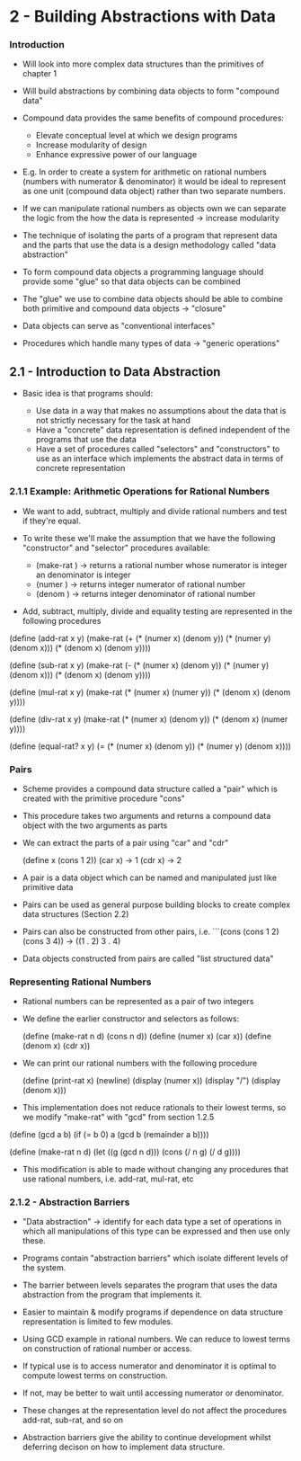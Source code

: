 # 2 - Building Abstractions with Data

### Introduction

- Will look into more complex data structures than the primitives of chapter 1
- Will build abstractions by combining data objects to form "compound data"
- Compound data provides the same benefits of compound procedures:

  - Elevate conceptual level at which we design programs
  - Increase modularity of design
  - Enhance expressive power of our language

- E.g. In order to create a system for arithmetic on rational numbers (numbers with numerator & denominator) it would be ideal to represent as one unit (compound data object) rather than two separate numbers.
- If we can manipulate rational numbers as objects own we can separate the logic from the how the data is represented -> increase modularity
- The technique of isolating the parts of a program that represent data and the parts that use the data is a design methodology called "data abstraction"

- To form compound data objects a programming language should provide some "glue" so that data objects can be combined
- The "glue" we use to combine data objects should be able to combine both primitive and compound data objects -> "closure"
- Data objects can serve as "conventional interfaces"
- Procedures which handle many types of data -> "generic operations"

## 2.1 - Introduction to Data Abstraction

- Basic idea is that programs should:

  - Use data in a way that makes no assumptions about the data that is not strictly necessary for the task at hand
  - Have a "concrete" data representation is defined independent of the programs that use the data
  - Have a set of procedures called "selectors" and "constructors" to use as an interface which implements the abstract data in terms of concrete representation

### 2.1.1 Example: Arithmetic Operations for Rational Numbers

- We want to add, subtract, multiply and divide rational numbers and test if they're equal.
- To write these we'll make the assumption that we have the following "constructor" and "selector" procedures available:

  - (make-rat <n> <d>) -> returns a rational number whose numerator is integer <n> an denominator is integer <d>
  - (numer <x>) -> returns integer numerator of rational number <x>
  - (denom <x>) -> returns integer denominator of rational number <x>

- Add, subtract, multiply, divide and equality testing are represented in the following procedures

(define (add-rat x y)
  (make-rat (+ (* (numer x) (denom y))
               (* (numer y) (denom x)))
            (* (denom x) (denom y))))

(define (sub-rat x y)
  (make-rat (- (* (numer x) (denom y))
               (* (numer y) (denom x)))
            (* (denom x) (denom y))))

(define (mul-rat x y)
  (make-rat (* (numer x) (numer y))
            (* (denom x) (denom y))))

(define (div-rat x y)
  (make-rat (* (numer x) (denom y))
            (* (denom x) (numer y))))

(define (equal-rat? x y)
  (= (* (numer x) (denom y))
     (* (numer y) (denom x))))

### Pairs

- Scheme provides a compound data structure called a "pair" which is created with the primitive procedure "cons"
- This procedure takes two arguments and returns a compound data object with the two arguments as parts
- We can extract the parts of a pair using "car" and "cdr"

  (define x (cons 1 2))
  (car x) -> 1
  (cdr x) -> 2


- A pair is a data object which can be named and manipulated just like primitive data
- Pairs can be used as general purpose building blocks to create complex data structures (Section 2.2)
- Pairs can also be constructed from other pairs, i.e. ```(cons (cons 1 2) (cons 3 4)) -> ((1 . 2) 3 . 4)
- Data objects constructed from pairs are called "list structured data"

### Representing Rational Numbers

- Rational numbers can be represented as a pair of two integers
- We define the earlier constructor and selectors as follows:

  (define (make-rat n d) (cons n d))
  (define (numer x) (car x))
  (define (denom x) (cdr x))

- We can print our rational numbers with the following procedure

  (define (print-rat x)
    (newline)
    (display (numer x))
    (display "/")
    (display (denom x)))

- This implementation does not reduce rationals to their lowest terms, so we modify "make-rat" with "gcd" from section 1.2.5

(define (gcd a b)
  (if (= b 0)
      a
      (gcd b (remainder a b))))

(define (make-rat n d)
  (let ((g (gcd n d)))
    (cons (/ n g) (/ d g))))

- This modification is able to made without changing any procedures that use rational numbers, i.e. add-rat, mul-rat, etc

### 2.1.2 - Abstraction Barriers

- "Data abstraction" -> identify for each data type a set of operations in which all manipulations of this type can be expressed and then use only these.
- Programs contain "abstraction barriers" which isolate different levels of the system.
- The barrier between levels separates the program that uses the data abstraction from the program that implements it.
- Easier to maintain & modify programs if dependence on data structure representation is limited to few modules.

- Using GCD example in rational numbers. We can reduce to lowest terms on construction of rational number or access.
- If typical use is to access numerator and denominator it is optimal to compute lowest terms on construction.
- If not, may be better to wait until accessing numerator or denominator.
- These changes at the representation level do not affect the procedures add-rat, sub-rat, and so on

- Abstraction barriers give the ability to continue development whilst deferring decison on how to implement data structure.